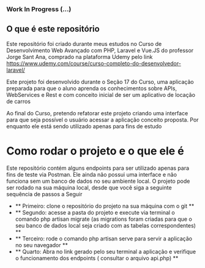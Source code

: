 ### Work In Progress (...)

## O que é este repositório

Este repositório foi criado durante meus estudos no Curso de Desenvolvimento Web Avançado com PHP, Laravel e Vue.JS
do professor Jorge Sant Ana, comprado na plataforma Udemy pelo link https://www.udemy.com/course/curso-completo-do-desenvolvedor-laravel/

Este projeto foi desenvolvido durante o Seção 17 do Curso, uma aplicação preparada para que o aluno aprenda os 
conhecimentos sobre APIs, WebServices e Rest e com conceito inicial de ser um aplicativo de locação de carros

Ao final do Curso, pretendo refatorar este projeto criando uma interface para que seja possível o usuário 
acessar a aplicação conceito proposta. Por enquanto ele está sendo utilizado apenas para fins de estudo

# Como rodar o projeto e o que ele é

Este repositório contém alguns endpoints para ser utilizado apenas para fins de teste via Postman. Ele ainda não possui
uma interface e não funciona sem um banco de dados no seu ambiente local. O projeto pode ser rodado na sua máquina local,
desde que você siga a seguinte sequência de passos a Seguir

- ** Primeiro: clone o repositório do projeto na sua máquina com o git **
- ** Segundo: acesse a pasta do projeto e execute via terminal o comando php artisan migrate (as migrations
    foram criadas para que o seu banco de dados local seja criado com as tabelas correspondentes) **
- ** Terceiro: rode o comando php artisan serve para servir a aplicação no seu navegador **
- ** Quarto: Abra no link gerado pelo seu terminal a aplicação e verifique o funcionamento dos endpoints (
    consultar o arquivo api.php) ** 




